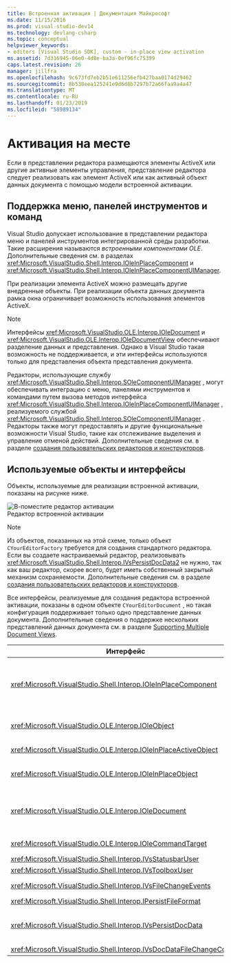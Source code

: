 ```yaml
---
title: Встроенная активация | Документация Майкрософт
ms.date: 11/15/2016
ms.prod: visual-studio-dev14
ms.technology: devlang-csharp
ms.topic: conceptual
helpviewer_keywords:
- editors [Visual Studio SDK], custom - in-place view activation
ms.assetid: 7d316945-06e0-4d8e-ba3a-0ef96fc75399
caps.latest.revision: 26
manager: jillfra
ms.openlocfilehash: 9c673fd7eb2b51e611256efb427baa0174d29462
ms.sourcegitcommit: 8b538eea125241e9d6d8b7297b72a66faa9a4a47
ms.translationtype: MT
ms.contentlocale: ru-RU
ms.lasthandoff: 01/23/2019
ms.locfileid: "58989134"
---
```

# <a name="in-place-activation"></a>Активация на месте
Если в представлении редактора размещаются элементы ActiveX или другие активные элементы управления, представление редактора следует реализовать как элемент ActiveX или как активный объект данных документа с помощью модели встроенной активации.  
  
## <a name="support-for-menus-toolbars-and-commands"></a>Поддержка меню, панелей инструментов и команд  
 Visual Studio допускает использование в представлении редактора меню и панелей инструментов интегрированной среды разработки. Такие расширения называются *встроенными компонентами OLE*. Дополнительные сведения см. в разделах <xref:Microsoft.VisualStudio.Shell.Interop.IOleInPlaceComponent> и <xref:Microsoft.VisualStudio.Shell.Interop.IOleInPlaceComponentUIManager>.  
  
 При реализации элемента ActiveX можно размещать другие внедренные объекты. При реализации объекта данных документа рамка окна ограничивает возможность использования элементов ActiveX.  
  
> [!NOTE]
>  Интерфейсы <xref:Microsoft.VisualStudio.OLE.Interop.IOleDocument> и <xref:Microsoft.VisualStudio.OLE.Interop.IOleDocumentView> обеспечивают разделение данных и представления. Однако в Visual Studio такая возможность не поддерживается, и эти интерфейсы используются только для представления объекта представления документа.  
  
 Редакторы, использующие службу <xref:Microsoft.VisualStudio.Shell.Interop.SOleComponentUIManager> , могут обеспечивать интеграцию с меню, панелями инструментов и командами путем вызова методов интерфейса <xref:Microsoft.VisualStudio.Shell.Interop.IOleInPlaceComponentUIManager> , реализуемого службой <xref:Microsoft.VisualStudio.Shell.Interop.SOleComponentUIManager> . Редакторы также могут предоставлять и другие функциональные возможности Visual Studio, такие как отслеживание выделения и управление отменой действий. Дополнительные сведения см. в разделе [создания пользовательских редакторов и конструкторов](../extensibility/creating-custom-editors-and-designers.md).  
  
## <a name="objects-and-interfaces-used"></a>Используемые объекты и интерфейсы  
 Объекты, используемые для реализации встроенной активации, показаны на рисунке ниже.  
  
 ![В&#45;поместите редактор активации](../misc/media/vsinplaceactivationeditor.gif "vsInPlaceActivationEditor")  
Редактор встроенной активации  
  
> [!NOTE]
>  Из объектов, показанных на этой схеме, только объект `CYourEditorFactory` требуется для создания стандартного редактора. Если вы создаете настраиваемый редактор, реализовывать <xref:Microsoft.VisualStudio.Shell.Interop.IVsPersistDocData2> не нужно, так как ваш редактор, скорее всего, будет иметь собственный закрытый механизм сохраняемости. Дополнительные сведения см. в разделе [создания пользовательских редакторов и конструкторов](../extensibility/creating-custom-editors-and-designers.md).  
  
 Все интерфейсы, реализуемые для создания редактора встроенной активации, показаны в одном объекте `CYourEditorDocument` , но такая конфигурация поддерживает только одно представление данных документа. Дополнительные сведения о поддержке нескольких представлений данных документа см. в разделе [Supporting Multiple Document Views](../extensibility/supporting-multiple-document-views.md).  
  
|Интерфейс|Тип объекта|Использовать|  
|---------------|--------------------|---------|  
|<xref:Microsoft.VisualStudio.Shell.Interop.IOleInPlaceComponent>|Просмотр|Позволяет встроенным объектам VSPackage работать как полностью интегрированным компонентам интегрированной среды разработки с помощью службы <xref:Microsoft.VisualStudio.Shell.Interop.SOleComponentUIManager> . Эта служба интегрирует меню, панели инструментов и команды объекта в интегрированную среду разработки и отправляет уведомления об изменениях состояния.|  
|<xref:Microsoft.VisualStudio.OLE.Interop.IOleObject>|Просмотр|Основное средство, с помощью которого внедренный объект предоставляет основные функциональные возможности своему контейнеру и взаимодействует с ним.|  
|<xref:Microsoft.VisualStudio.OLE.Interop.IOleInPlaceActiveObject>|Просмотр|Управляет активацией и деактивацией встроенных объектов и определяет, какая часть встроенного объекта должна быть видимой.|  
|<xref:Microsoft.VisualStudio.OLE.Interop.IOleInPlaceObject>|Просмотр|Предоставляет прямой канал связи между встроенным объектом, внешней рамкой окна связанного приложения и окном документа в приложении, которое содержит внедренный объект.|  
|<xref:Microsoft.VisualStudio.OLE.Interop.IOleDocument>|Просмотр|Реализует объект ActiveX. Обратите внимание, что методы <xref:Microsoft.VisualStudio.OLE.Interop.IOleDocument> и `T:Microsoft.VisualStudio.OLE.Interop.IOleDocumentView` , которые разделяют данные документа и представление, не используются в интегрированной среде разработки.|  
|<xref:Microsoft.VisualStudio.OLE.Interop.IOleCommandTarget>|Представление и данные|Позволяет объекту данных документа, объекту представления документа или им обоим принимать участие в обработке команд.|  
|<xref:Microsoft.VisualStudio.Shell.Interop.IVsStatusbarUser>|Просмотр|Обеспечивает обновление строки состояния.|  
|<xref:Microsoft.VisualStudio.Shell.Interop.IVsToolboxUser>|Просмотр|Обеспечивает добавление элементов на панель элементов.|  
|<xref:Microsoft.VisualStudio.Shell.Interop.IVsFileChangeEvents>|Данные|Отправляет уведомления об изменениях в редактируемом файле. (Этот интерфейс является необязательным.)|  
|<xref:Microsoft.VisualStudio.Shell.Interop.IPersistFileFormat>|Данные|Используется для включения функции "Сохранить как" для типа файлов.|  
|<xref:Microsoft.VisualStudio.Shell.Interop.IVsPersistDocData>|Данные|Обеспечивает сохраняемость документа. Чтобы файлы, доступные только для чтения, обозначались значком с изображением замка, вызовите <xref:Microsoft.VisualStudio.Shell.Interop.IVsPersistDocData2.SetDocDataReadOnly%2A> .|  
|<xref:Microsoft.VisualStudio.Shell.Interop.IVsDocDataFileChangeControl>|Данные|Определяет, следует ли игнорировать изменения в данных документа.|